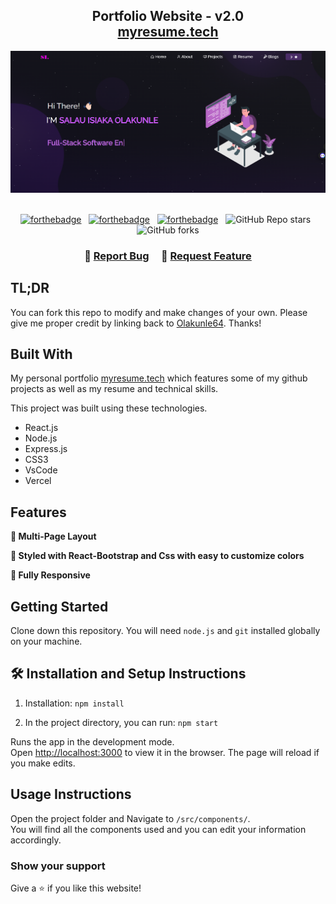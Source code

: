 <h2 align="center">
  Portfolio Website - v2.0<br/>
  <a href="https://myresume-7oie.onrender.com" target="_blank">myresume.tech</a>
</h2>
<div align="center">
  <img alt="Demo" src="./Images/readme-img1.png" />
</div>

<br/>

<center>

[![forthebadge](https://forthebadge.com/images/badges/built-with-love.svg)](https://forthebadge.com) &nbsp;
[![forthebadge](https://forthebadge.com/images/badges/made-with-javascript.svg)](https://forthebadge.com) &nbsp;
[![forthebadge](https://forthebadge.com/images/badges/open-source.svg)](https://forthebadge.com) &nbsp;
![GitHub Repo stars](https://img.shields.io/github/stars/Olakunle64/Resume?color=red&logo=github&style=for-the-badge) &nbsp;
![GitHub forks](https://img.shields.io/github/forks/Olakunle64/Resume?color=red&logo=github&style=for-the-badge)

</center>

<h3 align="center">
    🔹
    <a href="https://github.com/Olakunle64/Resume/issues">Report Bug</a> &nbsp; &nbsp;
    🔹
    <a href="https://github.com/Olakunle64/Resume/issues">Request Feature</a>
</h3>

## TL;DR

You can fork this repo to modify and make changes of your own. Please give me proper credit by linking back to [Olakunle64](https://github.com/Olakunle64/Resume). Thanks!

## Built With

My personal portfolio <a href="https://myresume-7oie.onrender.com" target="_blank">myresume.tech</a> which features some of my github projects as well as my resume and technical skills.<br/>

This project was built using these technologies.

- React.js
- Node.js
- Express.js
- CSS3
- VsCode
- Vercel

## Features

**📖 Multi-Page Layout**

**🎨 Styled with React-Bootstrap and Css with easy to customize colors**

**📱 Fully Responsive**

## Getting Started

Clone down this repository. You will need `node.js` and `git` installed globally on your machine.

## 🛠 Installation and Setup Instructions

1. Installation: `npm install`

2. In the project directory, you can run: `npm start`

Runs the app in the development mode.\
Open [http://localhost:3000](http://localhost:3000) to view it in the browser.
The page will reload if you make edits.

## Usage Instructions

Open the project folder and Navigate to `/src/components/`. <br/>
You will find all the components used and you can edit your information accordingly.

### Show your support

Give a ⭐ if you like this website!

<!-- <a href="" target="_blank"><img src="https://cdn.buymeacoffee.com/buttons/v2/default-violet.png" alt="Buy Me A Coffee" height= "60px" width= "217px" ></a> -->
